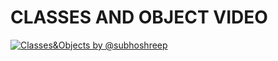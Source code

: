 # CLASSES AND OBJECT VIDEO

[![Classes&Objects by @subhoshreep](https://user-images.githubusercontent.com/76872340/134707897-f04f9448-e615-45cf-9cec-6c7cfb4a5f97.png)](https://drive.google.com/file/d/1vIXvP5JasjJ-JSZmAKNxWdgIHKKi9iDL/view?usp=sharing)
